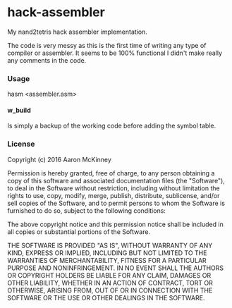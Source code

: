 # hack-assembler
My nand2tetris hack assembler implementation.

The code is very messy as this is the first time of writing any
type of compiler or assembler. It seems to be 100% functional I didn't make really any
comments in the code.

### Usage
hasm \<assembler.asm\>

#### w_build
Is simply a backup of the working code before adding the symbol table.

### License
Copyright (c) 2016 Aaron McKinney

Permission is hereby granted, free of charge, to any person obtaining a copy of this software and associated documentation files (the "Software"), to deal in the Software without restriction, including without limitation the rights to use, copy, modify, merge, publish, distribute, sublicense, and/or sell copies of the Software, and to permit persons to whom the Software is furnished to do so, subject to the following conditions:

The above copyright notice and this permission notice shall be included in all copies or substantial portions of the Software.

THE SOFTWARE IS PROVIDED "AS IS", WITHOUT WARRANTY OF ANY KIND, EXPRESS OR IMPLIED, INCLUDING BUT NOT LIMITED TO THE WARRANTIES OF MERCHANTABILITY, FITNESS FOR A PARTICULAR PURPOSE AND NONINFRINGEMENT. IN NO EVENT SHALL THE AUTHORS OR COPYRIGHT HOLDERS BE LIABLE FOR ANY CLAIM, DAMAGES OR OTHER LIABILITY, WHETHER IN AN ACTION OF CONTRACT, TORT OR OTHERWISE, ARISING FROM, OUT OF OR IN CONNECTION WITH THE SOFTWARE OR THE USE OR OTHER DEALINGS IN THE SOFTWARE.
